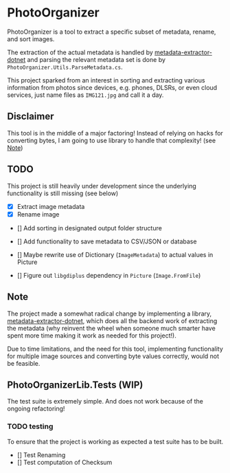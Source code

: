 # PhotoOrganizer

PhotoOrganizer is a tool to extract a specific subset of metadata, rename, and sort images.

The extraction of the actual metadata is handled by [metadata-extractor-dotnet](https://github.com/drewnoakes/metadata-extractor-dotnet) and parsing the relevant metadata set is done by `PhotoOrganizer.Utils.ParseMetadata.cs`.

This project sparked from an interest in sorting and extracting various information from photos since devices, e.g. phones, DLSRs, or even cloud services, just name files as `IMG121.jpg` and call it a day.

## Disclaimer

This tool is in the middle of a major factoring!
Instead of relying on hacks for converting bytes, I am going to use library to handle that complexity! (see [Note](#note))

## TODO

This project is still heavily under development since the underlying functionality is still missing (see below)

- [x] Extract image metadata
- [x] Rename image
- [] Add sorting in designated output folder structure
- [] Add functionality to save metadata to CSV/JSON or database

- [] Maybe rewrite use of Dictionary (`ImageMetadata`) to actual values in Picture

- [] Figure out `libgdiplus` dependency in `Picture` (`Image.FromFile`)

## Note

The project made a somewhat radical change by implementing a library, [metadata-extractor-dotnet](https://github.com/drewnoakes/metadata-extractor-dotnet), which does all the backend work of extracting the metadata (why reinvent the wheel when someone much smarter have spent more time making it work as needed for this project!).

Due to time limitations, and the need for this tool, implementing functionality for multiple image sources and converting byte values correctly, would not be feasible.

## PhotoOrganizerLib.Tests (WIP)

The test suite is extremely simple.
And does not work because of the ongoing refactoring!

### TODO testing

To ensure that the project is working as expected a test suite has to be built.

- [] Test Renaming
- [] Test computation of Checksum
